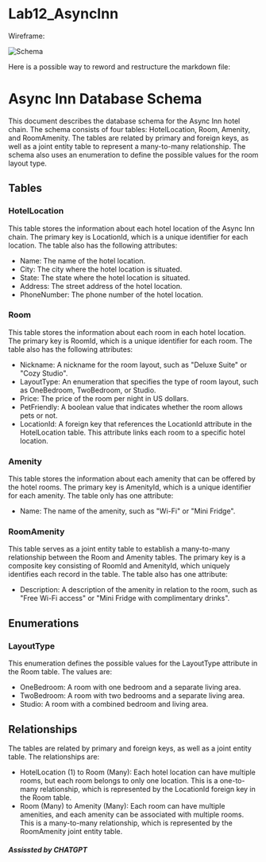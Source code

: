 # Lab12_AsyncInn

Wireframe:

![Schema](C:\Users\shaun\OneDrive\Documents\GitHub\401\Lab12_AsyncInn\assets\Wireframe.png)

Here is a possible way to reword and restructure the markdown file:

# Async Inn Database Schema

This document describes the database schema for the Async Inn hotel chain. The schema consists of four tables: HotelLocation, Room, Amenity, and RoomAmenity. The tables are related by primary and foreign keys, as well as a joint entity table to represent a many-to-many relationship. The schema also uses an enumeration to define the possible values for the room layout type.

## Tables

### HotelLocation

This table stores the information about each hotel location of the Async Inn chain. The primary key is LocationId, which is a unique identifier for each location. The table also has the following attributes:

- Name: The name of the hotel location.
- City: The city where the hotel location is situated.
- State: The state where the hotel location is situated.
- Address: The street address of the hotel location.
- PhoneNumber: The phone number of the hotel location.

### Room

This table stores the information about each room in each hotel location. The primary key is RoomId, which is a unique identifier for each room. The table also has the following attributes:

- Nickname: A nickname for the room layout, such as "Deluxe Suite" or "Cozy Studio".
- LayoutType: An enumeration that specifies the type of room layout, such as OneBedroom, TwoBedroom, or Studio.
- Price: The price of the room per night in US dollars.
- PetFriendly: A boolean value that indicates whether the room allows pets or not.
- LocationId: A foreign key that references the LocationId attribute in the HotelLocation table. This attribute links each room to a specific hotel location.

### Amenity

This table stores the information about each amenity that can be offered by the hotel rooms. The primary key is AmenityId, which is a unique identifier for each amenity. The table only has one attribute:

- Name: The name of the amenity, such as "Wi-Fi" or "Mini Fridge".

### RoomAmenity

This table serves as a joint entity table to establish a many-to-many relationship between the Room and Amenity tables. The primary key is a composite key consisting of RoomId and AmenityId, which uniquely identifies each record in the table. The table also has one attribute:

- Description: A description of the amenity in relation to the room, such as "Free Wi-Fi access" or "Mini Fridge with complimentary drinks".

## Enumerations

### LayoutType

This enumeration defines the possible values for the LayoutType attribute in the Room table. The values are:

- OneBedroom: A room with one bedroom and a separate living area.
- TwoBedroom: A room with two bedrooms and a separate living area.
- Studio: A room with a combined bedroom and living area.

## Relationships

The tables are related by primary and foreign keys, as well as a joint entity table. The relationships are:

- HotelLocation (1) to Room (Many): Each hotel location can have multiple rooms, but each room belongs to only one location. This is a one-to-many relationship, which is represented by the LocationId foreign key in the Room table.
- Room (Many) to Amenity (Many): Each room can have multiple amenities, and each amenity can be associated with multiple rooms. This is a many-to-many relationship, which is represented by the RoomAmenity joint entity table.


##### Assissted by CHATGPT
